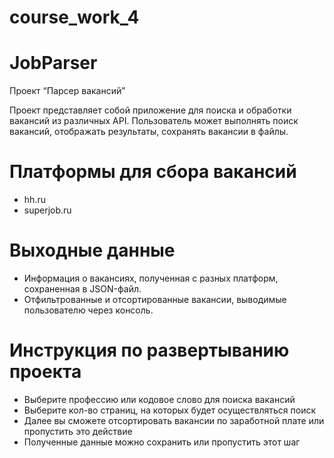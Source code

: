# course_work_4

# JobParser
Проект “Парсер вакансий”

Проект представляет собой приложение для поиска и обработки вакансий из различных API. Пользователь может выполнять поиск вакансий, отображать результаты, сохранять вакансии в файлы.

# **Платформы для сбора вакансий**
- hh.ru
- superjob.ru

# **Выходные данные**
- Информация о вакансиях, полученная с разных платформ, сохраненная в JSON-файл.
- Отфильтрованные и отсортированные вакансии, выводимые пользователю через консоль.

# **Инструкция по развертыванию проекта**
- Выберите профессию или кодовое слово для поиска вакансий
- Выберите кол-во страниц, на которых будет осуществляться поиск
- Далее вы сможете отсортировать вакансии по заработной плате или пропустить это действие
- Полученные данные можно сохранить или пропустить этот шаг 